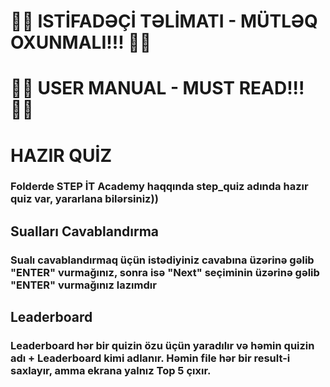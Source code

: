 # 🔴🔴 ISTİFADƏÇİ TƏLİMATI - MÜTLƏQ OXUNMALI!!! 🔴🔴
# 🔴🔴 USER MANUAL - MUST READ!!! 🔴🔴

# HAZIR QUİZ
### Folderde STEP İT Academy haqqında step_quiz adında hazır quiz var, yararlana bilərsiniz))

## Sualları Cavablandırma
### Sualı cavablandırmaq üçün istədiyiniz cavabına üzərinə gəlib "ENTER" vurmağınız, sonra isə "Next" seçiminin üzərinə gəlib "ENTER" vurmağınız lazımdır

## Leaderboard
### Leaderboard hər bir quizin özu üçün yaradılır və həmin quizin adı + Leaderboard kimi adlanır. Həmin file hər bir result-i saxlayır, amma ekrana yalnız Top 5 çıxır.
